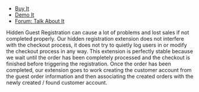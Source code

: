 
 - [Buy It](https://merchantprotocol.com/store/magento-extensions/magento-v1-0/hidden-guest-registration-at-checkout.html)
 - [Demo It](http://demo.merchantprotocol.com/M1-guest-registration)
 - [Forum: Talk About It](https://merchantprotocol.com/forums/forum/magento-plugin-forum/hidden-guest-registration-checkout/)

Hidden Guest Registration can cause a lot of problems and lost sales if not completed properly. Our hidden registration extension does not interfere with the checkout process, it does not try to quietly log users in or modify the checkout process in any way. This extension is perfectly stable because we wait until the order has been completely processed and the checkout is finished before triggering the registration. Once the order has been completed, our extension goes to work creating the customer account from the guest order information and then associating the created orders with the newly created / found customer account.
